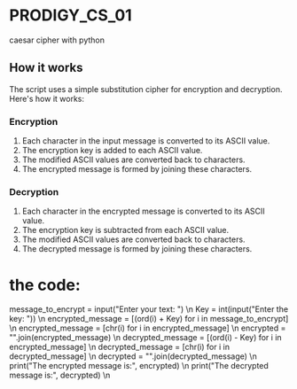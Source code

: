 # PRODIGY_CS_01
caesar cipher with python
## How it works
The script uses a simple substitution cipher for encryption and decryption. Here's how it works:

### Encryption

1. Each character in the input message is converted to its ASCII value.
2. The encryption key is added to each ASCII value.
3. The modified ASCII values are converted back to characters.
4. The encrypted message is formed by joining these characters.

### Decryption

1. Each character in the encrypted message is converted to its ASCII value.
2. The encryption key is subtracted from each ASCII value.
3. The modified ASCII values are converted back to characters.
4. The decrypted message is formed by joining these characters.

# the code:
message_to_encrypt = input("Enter your text: ") \n
Key = int(input("Enter the key: ")) \n
encrypted_message = [(ord(i) + Key) for i in message_to_encrypt] \n
encrypted_message = [chr(i) for i in encrypted_message] \n
encrypted = "".join(encrypted_message) \n
decrypted_message = [(ord(i) - Key) for i in encrypted_message] \n
decrypted_message = [chr(i) for i in decrypted_message] \n
decrypted = "".join(decrypted_message) \n
print("The encrypted message is:", encrypted) \n
print("The decrypted message is:", decrypted) \n
